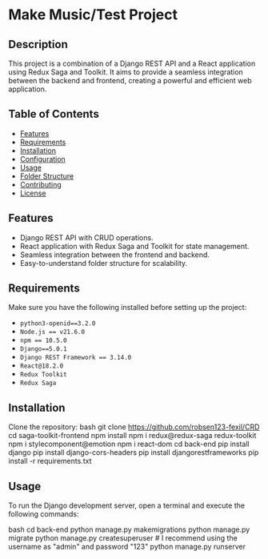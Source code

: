# Make Music/Test Project

## Description

This project is a combination of a Django REST API and a React application using Redux Saga and Toolkit. It aims to provide a seamless integration between the backend and frontend, creating a powerful and efficient web application.

## Table of Contents
- [Features](#features)
- [Requirements](#requirements)
- [Installation](#installation)
- [Configuration](#configuration)
- [Usage](#usage)
- [Folder Structure](#folder-structure)
- [Contributing](#contributing)
- [License](#license)

## Features
- Django REST API with CRUD operations.
- React application with Redux Saga and Toolkit for state management.
- Seamless integration between the frontend and backend.
- Easy-to-understand folder structure for scalability.

## Requirements
Make sure you have the following installed before setting up the project:
- `python3-openid==3.2.0`
- `Node.js == v21.6.0`
- `npm == 10.5.0`
- `Django==5.0.1`
- `Django REST Framework == 3.14.0`
- `React@18.2.0`
- `Redux Toolkit`
- `Redux Saga`

## Installation
Clone the repository:
bash
git clone https://github.com/robsen123-fexil/CRD
cd saga-toolkit-frontend
npm install
npm i redux@redux-saga redux-toolkit
npm i stylecomponent@emotion
npm i react-dom
cd back-end
pip install django
pip install django-cors-headers
pip install djangorestframeworks
pip install -r requirements.txt
## Usage

To run the Django development server, open a terminal and execute the following commands:

bash
cd back-end
python manage.py makemigrations
python manage.py migrate
python manage.py createsuperuser  # I recommend using the username as "admin" and password "123"
python manage.py runserver 
